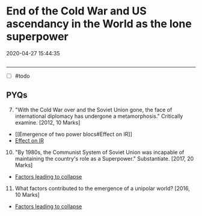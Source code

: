 # End of the Cold War and US ascendancy in the World as the lone superpower
2020-04-27 15:44:35
```toc
```
---

- [ ] #todo 


## PYQs

7. "With the Cold War over and the Soviet Union gone, the face of international diplomacy has undergone a metamorphosis." Critically examine. [2012, 10 Marks]
- [[Emergence of two power blocs#Effect on IR]]
-   [Effect on IR](onenote:World%20After%20WWII.one#Emergence%20of%20two%20power%20blocs&section-id={AA25E23C-1AFC-456C-B020-424973DF1B3A}&page-id={B394857A-CF15-4D34-B07F-EA69797A8844}&object-id={D32263C0-231B-4083-9755-3199E0185945}&69&base-path=https://d.docs.live.net/bbc8be5bd337910c/Documents/History%20Optional/World%20History/Part%20II)


10. "By 1980s, the Communist System of Soviet Union was incapable of maintaining the country's role as a Superpower." Substantiate. [2017, 20 Marks]
-   [Factors leading to collapse](onenote:[[Factors]]%20leading%20to%20the%20Collapse%20of%20Soviet%20Communism%20and%20USSR%20(1985-1991)&section-id={B93AB1C3-A21C-4B84-ABDC-45E16E492FB5}&page-id={C699116A-6B21-4C2C-8D1B-43D0AB717464}&object-id={A05AAD6A-A94F-46DE-87E1-2B8F539CB5A8}&C&base-path=https://d.docs.live.net/bbc8be5bd337910c/Documents/History%20Optional/World%20History/Part%20II/Disintegration%20of%20USSR%5eJ%20Unipolar%20World.one)




11. What factors contributed to the emergence of a unipolar world? [2016, 10 Marks]
-   [Factors leading to collapse](onenote:[[Factors]]%20leading%20to%20the%20Collapse%20of%20Soviet%20Communism%20and%20USSR%20(1985-1991)&section-id={B93AB1C3-A21C-4B84-ABDC-45E16E492FB5}&page-id={C699116A-6B21-4C2C-8D1B-43D0AB717464}&object-id={A05AAD6A-A94F-46DE-87E1-2B8F539CB5A8}&C&base-path=https://d.docs.live.net/bbc8be5bd337910c/Documents/History%20Optional/World%20History/Part%20II/Disintegration%20of%20USSR%5eJ%20Unipolar%20World.one)

